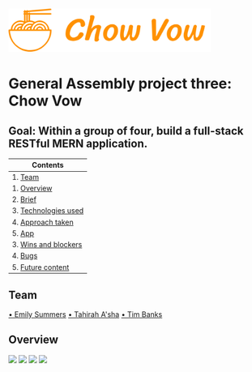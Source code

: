 # <img src='src/readme/ChowVow_writing.svg' width='400'>

<h1>General Assembly project three: Chow Vow</h1>

<h2>Goal: Within a group of four, build a full-stack RESTful MERN application.</h2>

|Contents
|----------
|1. [Team](#team)
|1. [Overview](#overview)
|2. [Brief](#brief)
|3. [Technologies used](#tech)
|4. [Approach taken](#approach)
|5. [App](#app)
|3. [Wins and blockers](#wins)
|4. [Bugs](#bugs)
|5. [Future content](#future)

<h2 name='team'>Team</h2>
<a href='https://github.com/EmilySummers'>• Emily Summers</a>
<a href='https://github.com/justteaco'>• Tahirah A'sha</a>
<a href='https://github.com/Tbanks9'>• Tim Banks</a>

<h2 name='overview'>Overview</h2>

<img src='src/readme/Map1.gif' width='600'>

<img src='src/readme/Offers.gif' width='600'>

<img src='src/readme/Pictures.gif' width='600'>

<img src='src/readme/Review.gif' width='600'>



